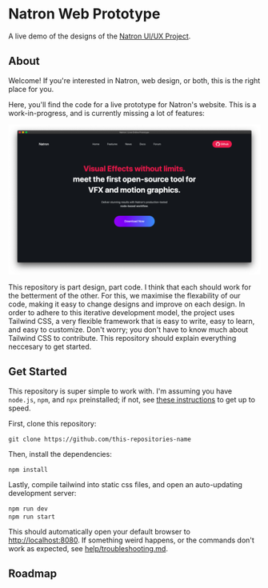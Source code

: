 # Natron Web Prototype

A live demo of the designs of the [Natron UI/UX Project](https://github.com/Songtech-0912/natron-ui-ux-design).

## About

Welcome! If you're interested in Natron, web design, or both, this is the right place for you.

Here, you'll find the code for a live prototype for Natron's website. This is a work-in-progress, and is currently missing a lot of features:

![](assets/wip-1-screenshot.png)

This repository is part design, part code. I think that each should work for the betterment of the other. For this, we maximise the flexability of our code, making it easy to change designs and improve on each design. In order to adhere to this iterative development model, the project uses Tailwind CSS, a very flexible framework that is easy to write, easy to learn, and easy to customize. Don't worry; you don't have to know much about Tailwind CSS to contribute. This repository should explain everything neccesary to get started.

## Get Started

This repository is super simple to work with. I'm assuming you have `node.js`, `npm`, and `npx` preinstalled; if not, see [these instructions](help/beginners-help.md) to get up to speed.

First, clone this repository:

```
git clone https://github.com/this-repositories-name
```

Then, install the dependencies:

```
npm install
```

Lastly, compile tailwind into static css files, and open an auto-updating development server:

```
npm run dev
npm run start
```

This should automatically open your default browser to <http://localhost:8080>. If something weird happens, or the commands don't work as expected, see [help/troubleshooting.md](help/troubleshooting.md).

## Roadmap
